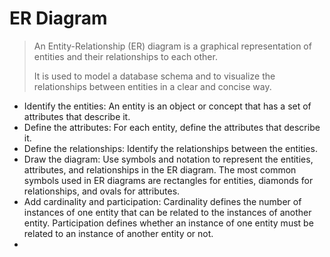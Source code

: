 # ER Diagram

> An Entity-Relationship (ER) diagram is a graphical representation of entities and their relationships to each other. 
> 
> It is used to model a database schema and to visualize the relationships between entities in a clear and concise way.

  * Identify the entities: An entity is an object or concept that has a set of attributes that describe it.
  * Define the attributes: For each entity, define the attributes that describe it.
  * Define the relationships: Identify the relationships between the entities.
  * Draw the diagram: Use symbols and notation to represent the entities, attributes, and relationships in the ER diagram. The most common symbols used in ER diagrams are rectangles for entities, diamonds for relationships, and ovals for attributes.
  * Add cardinality and participation: Cardinality defines the number of instances of one entity that can be related to the instances of another entity. Participation defines whether an instance of one entity must be related to an instance of another entity or not.
  * 

